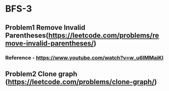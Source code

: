 # BFS-3

## Problem1 Remove Invalid Parentheses(https://leetcode.com/problems/remove-invalid-parentheses/)
### Reference - https://www.youtube.com/watch?v=w_u6lMMaiKI


## Problem2 Clone graph (https://leetcode.com/problems/clone-graph/)


